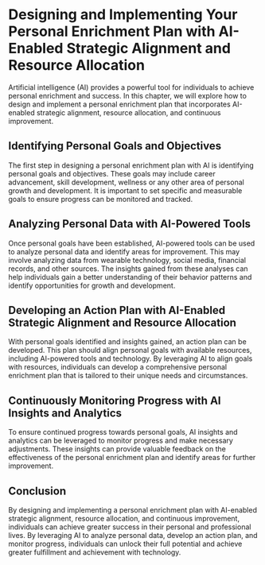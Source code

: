 Designing and Implementing Your Personal Enrichment Plan with AI-Enabled Strategic Alignment and Resource Allocation
=====================================================================================================================================================================

Artificial intelligence (AI) provides a powerful tool for individuals to achieve personal enrichment and success. In this chapter, we will explore how to design and implement a personal enrichment plan that incorporates AI-enabled strategic alignment, resource allocation, and continuous improvement.

Identifying Personal Goals and Objectives
-----------------------------------------

The first step in designing a personal enrichment plan with AI is identifying personal goals and objectives. These goals may include career advancement, skill development, wellness or any other area of personal growth and development. It is important to set specific and measurable goals to ensure progress can be monitored and tracked.

Analyzing Personal Data with AI-Powered Tools
---------------------------------------------

Once personal goals have been established, AI-powered tools can be used to analyze personal data and identify areas for improvement. This may involve analyzing data from wearable technology, social media, financial records, and other sources. The insights gained from these analyses can help individuals gain a better understanding of their behavior patterns and identify opportunities for growth and development.

Developing an Action Plan with AI-Enabled Strategic Alignment and Resource Allocation
-------------------------------------------------------------------------------------

With personal goals identified and insights gained, an action plan can be developed. This plan should align personal goals with available resources, including AI-powered tools and technology. By leveraging AI to align goals with resources, individuals can develop a comprehensive personal enrichment plan that is tailored to their unique needs and circumstances.

Continuously Monitoring Progress with AI Insights and Analytics
---------------------------------------------------------------

To ensure continued progress towards personal goals, AI insights and analytics can be leveraged to monitor progress and make necessary adjustments. These insights can provide valuable feedback on the effectiveness of the personal enrichment plan and identify areas for further improvement.

Conclusion
----------

By designing and implementing a personal enrichment plan with AI-enabled strategic alignment, resource allocation, and continuous improvement, individuals can achieve greater success in their personal and professional lives. By leveraging AI to analyze personal data, develop an action plan, and monitor progress, individuals can unlock their full potential and achieve greater fulfillment and achievement with technology.
